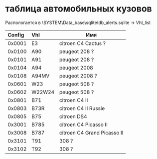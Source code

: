# таблица автомобильных кузовов
Распологается в \SYSTEM\Data_base\sqlite\db_alerts.sqlite -> Vhl_list

|Config|Vhl|Имя|
|:---|:---|---|
| 0x0001 | E3 | citroen C4 Cactus ?|
| 0x0100 | A90 | peugeot 208 ? |
| 0x0101 | A91 | peugeot 208 ? |
| 0x0104 | A94 | peugeot 2008 |
| 0x0108 | A94MV | peugeot 2008 ?|
| 0x0601 | W23 | peugeot 508 ? |
| 0x0602 | W22W24 | peugeot 508 ? |
| 0x0801 | B71 | citroen C4 II |
| 0x0803 | B73R | citroen C4 II Russie |
| 0x0805 | B75 | citroen DS4 |
| 0x3001 | B785 | citroen C4 Picasso II |
| 0x3008 | B787 | citroen C4 Grand Picasso II |
| 0x3101 | T91 | 308 ?|
| 0x3102 | T92 | 308 ?|
